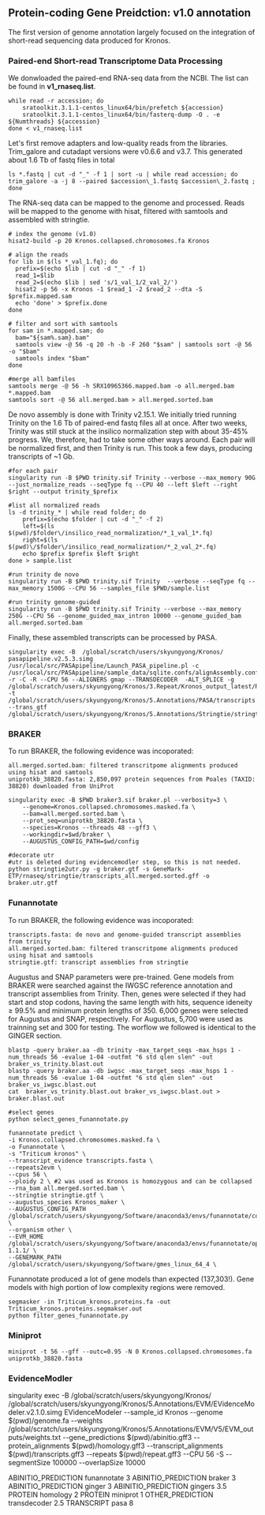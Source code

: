 
## Protein-coding Gene Preidction: v1.0 annotation

The first version of genome annotation largely focused on the integration of short-read sequencing data produced for Kronos. 

### Paired-end Short-read Transcriptome Data Processing

We donwloaded the paired-end RNA-seq data from the NCBI. The list can be found in **v1_rnaseq.list**. 
```
while read -r accession; do 
    sratoolkit.3.1.1-centos_linux64/bin/prefetch ${accession}
    sratoolkit.3.1.1-centos_linux64/bin/fasterq-dump -O . -e ${Numthreads} ${accession}
done < v1_rnaseq.list
```
Let's first remove adapters and low-quality reads from the libraries. Trim_galore and cutadapt versions were v0.6.6 and v3.7. This generated about 1.6 Tb of fastq files in total
```
ls *.fastq | cut -d "_" -f 1 | sort -u | while read accession; do trim_galore -a -j 8 --paired $accession\_1.fastq $accession\_2.fastq ; done
```

The RNA-seq data can be mapped to the genome and processed. Reads will be mapped to the genome with hisat, filtered with samtools and assembled with stringtie. 
```
# index the genome (v1.0)
hisat2-build -p 20 Kronos.collapsed.chromosomes.fa Kronos

# align the reads
for lib in $(ls *_val_1.fq); do
  prefix=$(echo $lib | cut -d "_" -f 1)
  read_1=$lib
  read_2=$(echo $lib | sed 's/1_val_1/2_val_2/')
  hisat2 -p 56 -x Kronos -1 $read_1 -2 $read_2 --dta -S $prefix.mapped.sam
  echo 'done' > $prefix.done
done

# filter and sort with samtools
for sam in *.mapped.sam; do
  bam="${sam%.sam}.bam"
  samtools view -@ 56 -q 20 -h -b -F 260 "$sam" | samtools sort -@ 56 -o "$bam"
  samtools index "$bam"
done

#merge all bamfiles
samtools merge -@ 56 -h SRX10965366.mapped.bam -o all.merged.bam *.mapped.bam
samtools sort -@ 56 all.merged.bam > all.merged.sorted.bam
```


De novo assembly is done with Trinity v2.15.1. We initially tried running Trinity on the 1.6 Tb of paired-end fastq files all at once. After two weeks, Trinity was still stuck at the insilico normalization step with about 35-45% progress. We, therefore, had to take some other ways around. Each pair will be normalized first, and then Trinity is run. This took a few days, producing transcripts of ~1 Gb. 
```
#for each pair 
singularity run -B $PWD trinity.sif Trinity --verbose --max_memory 90G --just_normalize_reads --seqType fq --CPU 40 --left $left --right $right --output trinity_$prefix

#list all normalized reads
ls -d trinity_* | while read folder; do
    prefix=$(echo $folder | cut -d "_" -f 2)
    left=$(ls $(pwd)/$folder\/insilico_read_normalization/*_1_val_1*.fq)
    right=$(ls $(pwd)\/$folder\/insilico_read_normalization/*_2_val_2*.fq)
    echo $prefix $prefix $left $right
done > sample.list

#run trinity de novo
singularity run -B $PWD trinity.sif Trinity  --verbose --seqType fq --max_memory 1500G --CPU 56 --samples_file $PWD/sample.list

#run trinity genome-guided
singularity run -B $PWD trinity.sif Trinity --verbose --max_memory 250G --CPU 56 --genome_guided_max_intron 10000 --genome_guided_bam all.merged.sorted.bam
```

Finally, these assembled transcripts can be processed by PASA.
```
singularity exec -B  /global/scratch/users/skyungyong/Kronos/ pasapipeline.v2.5.3.simg /usr/local/src/PASApipeline/Launch_PASA_pipeline.pl -c /usr/local/src/PASApipeline/sample_data/sqlite.confs/alignAssembly.config -r -C -R --CPU 56 --ALIGNERS gmap --TRANSDECODER  -ALT_SPLICE -g /global/scratch/users/skyungyong/Kronos/3.Repeat/Kronos_output_latest/RepeatMasking/Kronos.collapsed.chromosomes.masked.fa -t /global/scratch/users/skyungyong/Kronos/5.Annotations/PASA/transcripts.fasta --trans_gtf /global/scratch/users/skyungyong/Kronos/5.Annotations/Stringtie/stringtie.gtf
```


### BRAKER

To run BRAKER, the following evidence was incoporated:
```
all.merged.sorted.bam: filtered transcritpome alignments produced using hisat and samtools
uniprotkb_38820.fasta: 2,850,097 protein sequences from Poales (TAXID: 38820) downloaded from UniProt

```

```
singularity exec -B $PWD braker3.sif braker.pl --verbosity=3 \
    --genome=Kronos.collapsed.chromosomes.masked.fa \
    --bam=all.merged.sorted.bam \
    --prot_seq=uniprotkb_38820.fasta \
    --species=Kronos --threads 48 --gff3 \
    --workingdir=$wd/braker \
    --AUGUSTUS_CONFIG_PATH=$wd/config

#decorate utr
#utr is deleted during evidencemodler step, so this is not needed.
python stringtie2utr.py -g braker.gtf -s GeneMark-ETP/rnaseq/stringtie/transcripts_all.merged.sorted.gff -o braker.utr.gtf
```

### Funannotate

To run BRAKER, the following evidence was incoporated:
```
transcripts.fasta: de novo and genome-guided transcript assemblies from trinity
all.merged.sorted.bam: filtered transcritpome alignments produced using hisat and samtools
stringtie.gtf: transcript assemblies from stringtie
```

Augustus and SNAP parameters were pre-trained. Gene models from BRAKER were searched against the IWGSC reference annotation and transcript assemblies from Trinity. Then, genes were selected if they had start and stop codons, having the same length with hits, sequence ideneity ≥ 99.5% and minimum protein lengths of 350. 6,000 genes were selected for Augustus and SNAP, respectively. For Augustus, 5,700 were used as trainning set and 300 for testing. The worflow we followed is identical to the GINGER section. 
```
blastp -query braker.aa -db trinity -max_target_seqs -max_hsps 1 -num_threads 56 -evalue 1-04 -outfmt "6 std qlen slen" -out braker_vs_trinity.blast.out
blastp -query braker.aa -db iwgsc -max_target_seqs -max_hsps 1 -num_threads 56 -evalue 1-04 -outfmt "6 std qlen slen" -out braker_vs_iwgsc.blast.out
cat  braker_vs_trinity.blast.out braker_vs_iwgsc.blast.out > braker.blast.out

#select genes
python select_genes_funannotate.py
```

```
funannotate predict \
-i Kronos.collapsed.chromosomes.masked.fa \
-o Funannotate \
-s "Triticum kronos" \
--transcript_evidence transcripts.fasta \
--repeats2evm \
--cpus 56 \
--ploidy 2 \ #2 was used as Kronos is homozygous and can be collapsed 
--rna_bam all.merged.sorted.bam \
--stringtie stringtie.gtf \
--augustus_species Kronos_maker \
--AUGUSTUS_CONFIG_PATH /global/scratch/users/skyungyong/Software/anaconda3/envs/funannotate/config/ \
--organism other \
--EVM_HOME /global/scratch/users/skyungyong/Software/anaconda3/envs/funannotate/opt/evidencemodeler-1.1.1/ \
--GENEMARK_PATH /global/scratch/users/skyungyong/Software/gmes_linux_64_4 \
```

Funannotate produced a lot of gene models than expected (137,303!). Gene models with high portion of low complexity regions were removed.
```
segmasker -in Triticum_kronos.proteins.fa -out Triticum_kronos.proteins.segmakser.out
python filter_genes_funannotate.py

```

### Miniprot

```
miniprot -t 56 --gff --outc=0.95 -N 0 Kronos.collapsed.chromosomes.fa uniprotkb_38820.fasta
```



### EvidenceModler

singularity exec -B /global/scratch/users/skyungyong/Kronos/ /global/scratch/users/skyungyong/Kronos/5.Annotations/EVM/EVidenceModeler.v2.1.0.simg EVidenceModeler --sample_id Kronos --genome $(pwd)/genome.fa --weights /global/scratch/users/skyungyong/Kronos/5.Annotations/EVM/V5/EVM_outputs/weights.txt --gene_predictions $(pwd)/abinitio.gff3 --protein_alignments $(pwd)/homology.gff3 --transcript_alignments $(pwd)/transcripts.gff3 --repeats $(pwd)/repeat.gff3 --CPU 56 -S --segmentSize 100000 --overlapSize 10000


ABINITIO_PREDICTION     funannotate   3
ABINITIO_PREDICTION     braker  3
ABINITIO_PREDICTION     ginger  3
ABINITIO_PREDICTION     gingers  3.5
PROTEIN homology        2
PROTEIN                  miniprot       1
OTHER_PREDICTION        transdecoder    2.5
TRANSCRIPT               pasa  8

